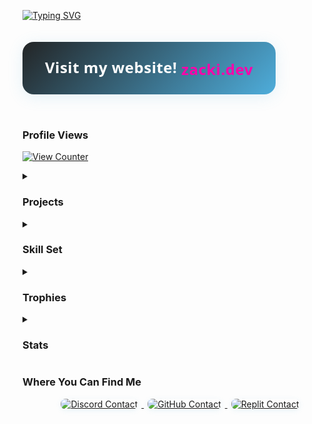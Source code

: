 <style>
    .modern-card {
        display: inline-block;
        background: linear-gradient(135deg, #232526 0%, #4EADDB 100%);
        border-radius: 18px;
        box-shadow: 0 4px 24px rgba(78, 173, 219, 0.15);
        padding: 24px 36px;
        margin: 20px 0 32px 0;
        color: #fff;
        font-family: 'Fira Code', 'Segoe UI', monospace;
        transition: transform 0.15s;
        text-align: center;
    }

    .modern-card img {
        width: 40px;
        height: 40px;
        vertical-align: middle;
        margin-right: 16px;
        border-radius: 8px;
        box-shadow: 0 2px 8px rgba(0, 0, 0, 0.12);
    }

    .modern-card span {
        font-size: 1.5rem;
        vertical-align: middle;
        font-weight: 600;
        letter-spacing: 0.5px;
    }

    .modern-badges a img {
        margin: 0 6px 8px 6px;
        border-radius: 8px;
        box-shadow: 0 2px 8px rgba(78, 173, 219, 0.10);
        transition: transform 0.12s;
    }

    .modern-badges a img:hover {
        transform: scale(1.07);
        box-shadow: 0 4px 16px rgba(78, 173, 219, 0.18);
    }
</style>

<p>
    <a href="https://git.io/typing-svg">
        <img src="https://readme-typing-svg.demolab.com?font=Fira+Code&size=18&duration=3000&pause=500&color=4EADDB&background=1C1C1C&center=true&vCenter=true&height=100&lines=Heyo!;My+name+is+ZackiBoiz.;...or+Zacki+for+short.;I+enjoy+hacking+games+like+Blooket.;Sometimes+janky+.io+games+as+well.;Check+out+my+repositories!" alt="Typing SVG">
    </a>
</p>

<div>
    <a href="https://zacki.dev" target="_blank" style="text-decoration:none;">
        <div class="modern-card">
            <!-- <img src="https://zacki.dev/favicon.ico" alt="ZackiBoiz Website"> -->
            <span>
                Visit my website! <span style="color:#FF00AA;">zacki.dev</span>
            </span>
        </div>
    </a>
</div>

<h3 id="profile-views">Profile Views</h3>
<p>
    <a href="https://github.com/antonkomarev/github-profile-views-counter">
        <img src="https://komarev.com/ghpvc/?username=ZackiBoiz&style=for-the-badge&color=4EADDB&label=Profile+Views" alt="View Counter">
    </a>
</p>

<details>
    <summary>
        <h3 id="projects">Projects</h3>
    </summary>
    <ul>
        <li><strong>IO Game Hacks</strong></li>
        <li><strong>Full stack web applications</strong></li>
        <li>
            <strong>Private Projects</strong>
            <ul>
                <li><a href="https://cavegame.io">Cavegame.io</a> Client</li>
                <li>Cavegame.io Tools/Hacks <em>(built with kmccord1)</em></li>
                <li><a href="https://talkomatic.co">Talkomatic.co</a> Client</li>
                <li>Talkomatic.co <a href="https://github.com/MohdYahyaMahmodi/talkomatic-classic">Development</a></li>
                <li><a href="https://multiplayerpiano.net">Multiplayer Piano</a> Client</li>
            </ul>
        </li>
    </ul>
    <b><em>If you feel like contributing to a repository, feel free to open an issue or pull request!</em></b>
</details>

<details>
    <summary>
        <h3 id="tools">Skill Set</h3>
    </summary>
    <h4>What I Use</h4>
    <a href="https://skillicons.dev">
        <img src="https://skillicons.dev/icons?i=html,css,bootstrap,js,jquery,nodejs,discordjs,py,java,sqlite,linux,windows,git,github,raspberrypi,vscode,androidstudio,replit&perline=8" alt="Skill Icons">
    </a>
    <h4>Learning/Exploring</h4>
    <a href="https://skillicons.dev">
        <img src="https://skillicons.dev/icons?i=tailwind,react,cpp,arduino&perline=8" alt="Skill Icons">
    </a>
</details>

<details>
    <summary>
        <h3 id="trophies">Trophies</h3>
    </summary>
    <p>
        <a href="https://github.com/lucthienphong1120/github-trophies">
            <img src="https://github-trophies.vercel.app/?username=ZackiBoiz&theme=onedark" alt="GitHub Trophies">
        </a>
    </p>
</details>

<details>
    <summary>
        <h3 id="stats">Stats</h3>
    </summary>
    <p>
        <a href="https://github.com/anuraghazra/github-readme-stats">
            <img height="175" align="center" src="https://github-readme-stats.vercel.app/api?username=ZackiBoiz&theme=dark&show_icons=true&locale=en&layout=compact&card_width=350&hide_border=true" alt="GitHub User Stats">
        </a>
        <a href="https://github.com/anuraghazra/github-readme-stats">
            <img height="175" align="center" src="https://github-readme-stats.vercel.app/api/top-langs?username=ZackiBoiz&theme=dark&layout=compact&card_width=350&langs_count=8&hide_border=true" alt="GitHub Language Stats">
        </a>
    </p>
</details>

<h3 id="contacts">Where You Can Find Me</h3>
<p class="modern-badges" align="center">
    <a href="https://discord.com/users/900442235760443442">
        <img src="https://img.shields.io/badge/Discord-zackiboiz-5865F2?style=for-the-badge&logo=discord&logoColor=white" alt="Discord Contact">
    </a>
    <a href="https://github.com/ZackiBoiz">
        <img src="https://img.shields.io/badge/GitHub-ZackiBoiz-181717?style=for-the-badge&logo=github&logoColor=white" alt="GitHub Contact">
    </a>
    <a href="https://replit.com/@zackiboiz">
        <img src="https://img.shields.io/badge/Replit-%40ZackiBoiz-F26207?style=for-the-badge&logo=replit&logoColor=white" alt="Replit Contact">
    </a>
</p>